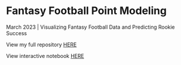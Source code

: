 # Fantasy Football Point Modeling
March 2023 | Visualizing Fantasy Football Data and Predicting Rookie Success

View my full repository [HERE](https://github.com/loganchali4/Fantasy-Football)

View interactive notebook [HERE](https://deepnote.com/workspace/Logan%20Chalifour-4499e17c-38f8-4e22-9fd9-bb4212d29105/project/Fantasy-Football-37ec1120-bd1c-442f-b6e8-aab8eb5fc09e/notebook/multi_season-421d0d13b7cd49cf8d1bf050469f4845)
